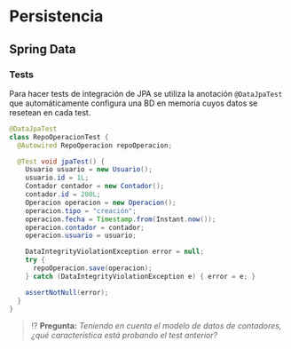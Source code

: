 # Persistencia
## Spring Data
### Tests

Para hacer tests de integración de JPA se utiliza la anotación `@DataJpaTest` que automáticamente configura una BD en memoria cuyos datos se resetean en cada test.

```java
@DataJpaTest
class RepoOperacionTest {
  @Autowired RepoOperacion repoOperacion;

  @Test void jpaTest() {
    Usuario usuario = new Usuario();
    usuario.id = 1L;
    Contador contador = new Contador();
    contador.id = 200L;
    Operacion operacion = new Operacion();
    operacion.tipo = "creación";
    operacion.fecha = Timestamp.from(Instant.now());
    operacion.contador = contador;
    operacion.usuario = usuario;

    DataIntegrityViolationException error = null;
    try { 
      repoOperacion.save(operacion); 
    } catch (DataIntegrityViolationException e) { error = e; }

    assertNotNull(error);
  }
}
```

> ⁉️ **Pregunta:** _Teniendo en cuenta el modelo de datos de contadores, ¿qué característica está probando el test anterior?_